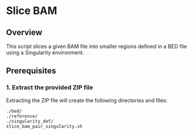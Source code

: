 # Slice BAM 

## Overview

This script slices a given BAM file into smaller regions defined in a BED file using a Singularity environment.

## Prerequisites

### 1. Extract the provided ZIP file

Extracting the ZIP file will create the following directories and files:
```
./bed/ 
./reference/
./singularity_def/
slice_bam_pair_singularity.sh
```
